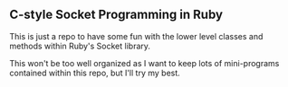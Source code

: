 ## C-style Socket Programming in Ruby

This is just a repo to have some fun with the lower level classes and methods within Ruby's Socket library.

This won't be too well organized as I want to keep lots of mini-programs contained within this repo, but I'll try my best.